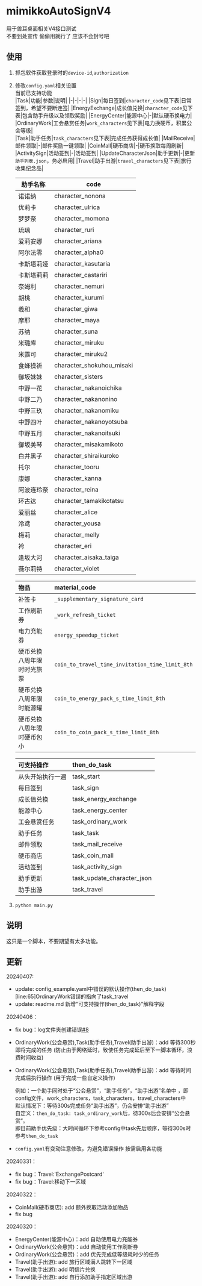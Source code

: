 # mimikkoAutoSignV4  
用于兽耳桌面相关V4接口测试  
不要到处宣传 偷偷用就行了 应该不会封号吧
## 使用
1. 抓包软件获取登录时的`device-id`,`authorization`  
2. 修改`config.yaml`相关设置  
    当前已支持功能  
    |Task|功能|参数|说明|
    |-|-|-|-|
    |Sign|每日签到|`character_code`见下表|日常签到，希望不要断连签|
    |EnergyExchange|成长值兑换|`character_code`见下表|包含助手升级以及领取奖励|
    |EnergyCenter|能源中心|-|默认硬币换电力|  
    |OrdinaryWork|工会悬赏任务|`work_characters`见下表|电力换硬币，积累公会等级|  
    |Task|助手任务|`task_characters`见下表|完成任务获得成长值|
    |MailReceive|邮件领取|-|邮件奖励一键领取|
    |CoinMall|硬币商店|-|硬币换取每周刷新|
    |ActivitySign|活动签到|-|活动签到|
    |UpdateCharacterJson|助手更新|-|更新`助手列表.json`，务必启用|
    |Travel|助手出游|`travel_characters`见下表|旅行收集纪念品|
    
    
    | 助手名称 | code |
    | - | - |
    | 诺诺纳 | character_nonona | 
    | 优莉卡 | character_ulrica | 
    | 梦梦奈 | character_momona | 
    | 琉璃 | character_ruri | 
    | 爱莉安娜 | character_ariana | 
    | 阿尔法零 | character_alpha0 | 
    | 卡斯塔莉娅 | character_kasutaria | 
    | 卡斯塔莉莉 | character_castariri | 
    | 奈姆利 | character_nemuri | 
    | 胡桃 | character_kurumi | 
    | 羲和 | character_giwa |         
    | 摩耶 | character_maya | 
    | 苏纳 | character_suna | 
    | 米璐库 | character_miruku |         
    | 米露可 | character_miruku2 | 
    | 食蜂操祈 | character_shokuhou_misaki | 
    | 御坂妹妹 | character_sisters | 
    | 中野一花 | character_nakanoichika | 
    | 中野二乃 | character_nakanonino | 
    | 中野三玖 | character_nakanomiku | 
    | 中野四叶 | character_nakanoyotsuba | 
    | 中野五月 | character_nakanoitsuki | 
    | 御坂美琴 | character_misakamikoto | 
    | 白井黑子 | character_shiraikuroko | 
    | 托尔 | character_tooru | 
    | 康娜 | character_kanna | 
    | 阿波连玲奈 | character_reina | 
    | 环古达 | character_tamakikotatsu | 
    | 爱丽丝 | character_alice | 
    | 泠鸢 | character_yousa | 
    | 梅莉 | character_melly |
    | 衿 | character_eri |
    | 逢坂大河 | character_aisaka_taiga |
    | 薇尔莉特 | character_violet |

    |物品|material_code|
    | :- | :- |
    |补签卡|`_supplementary_signature_card`|
    |工作刷新券|`_work_refresh_ticket`|
    |电力充能券|`energy_speedup_ticket`|
    |硬币兑换八周年限时时光旅票|`coin_to_travel_time_invitation_time_limit_8th`|
    |硬币兑换八周年限时能源罐|`coin_to_energy_pack_s_time_limit_8th`|
    |硬币兑换八周年限时硬币包小|`coin_to_coin_pack_s_time_limit_8th`|

    |可支持操作|then_do_task|
    | :- | :- |
    |从头开始执行一遍|task_start|
    |每日签到|task_sign|
    |成长值兑换|task_energy_exchange|
    |能源中心|task_energy_center|
    |工会悬赏任务|task_ordinary_work|
    |助手任务|task_task|
    |邮件领取|task_mail_receive|
    |硬币商店|task_coin_mall|
    |活动签到|task_activity_sign|
    |助手更新|task_update_character_json|
    |助手出游|task_travel|
    
    
3. ```python main.py```
## 说明
这只是一个脚本，不要期望有太多功能。  
## 更新
20240407: 
- update: config_example.yaml中错误的默认操作(then_do_task)
    [line:65]OrdinaryWork错误的指向了task_travel
- update: readme.md 新增"可支持操作(then_do_task)"解释字段

20240406：
- fix bug：log文件夹创建错误[#8](https://github.com/zfjdhj/mimikkoAutoSignV4/issues/8)
- OrdinaryWork(公会悬赏),Task(助手任务),Travel(助手出游)：add 等待300秒即将完成的任务
(防止由于网络延时，致使任务完成延后至下一脚本循环，浪费时间收益)
- OrdinaryWork(公会悬赏),Task(助手任务),Travel(助手出游)：add 等待时间完成后执行操作
(用于完成一些自定义操作)

    例如：一个助手同时处于“公会悬赏”，“助手任务”，“助手出游”名单中
    ，即config文件，work_characters，task_characters，travel_characters中  
    默认情况下：等待300s完成任务“助手出游”，仍会安排“助手出游”  
    自定义：`then_do_task: task_ordinary_work`后，待300s后会安排“公会悬赏”。  
    即目前助手优先级：大时间循环下参考config中task先后顺序，等待300s时参考`then_do_task`

- `config.yaml`有变动注意修改，为避免错误操作 按需启用各功能

20240331：
- fix bug：Travel:'ExchangePostcard'
- fix bug：Travel:移动下一区域

20240322：
- CoinMall(硬币商店): add 额外换取活动添加物品
- fix bug

20240320：
- EnergyCenter(能源中心)：add 自动使用电力充能券
- OrdinaryWork(公会悬赏)：add 自动使用工作刷新券
- OrdinaryWork(公会悬赏)：add 优先完成低等级耗时少的任务
- Travel(助手出游): add 旅行区域满人跳转下一区域
- Travel(助手出游): add 明信片兑换
- Travel(助手出游): add 自行添加助手指定区域出游  